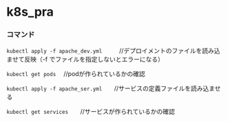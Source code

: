 # k8s_pra


### コマンド
`kubectl apply -f apache_dev.yml　`　　//デプロイメントのファイルを読み込ませて反映（-f でファイルを指定しないとエラーになる）
 
`kubectl get pods` 　//podが作られているかの確認
 
`kubectl apply -f apache_ser.yml`　　//サービスの定義ファイルを読み込ませる
 
`kubectl get services`　　//サービスが作られているかの確認
